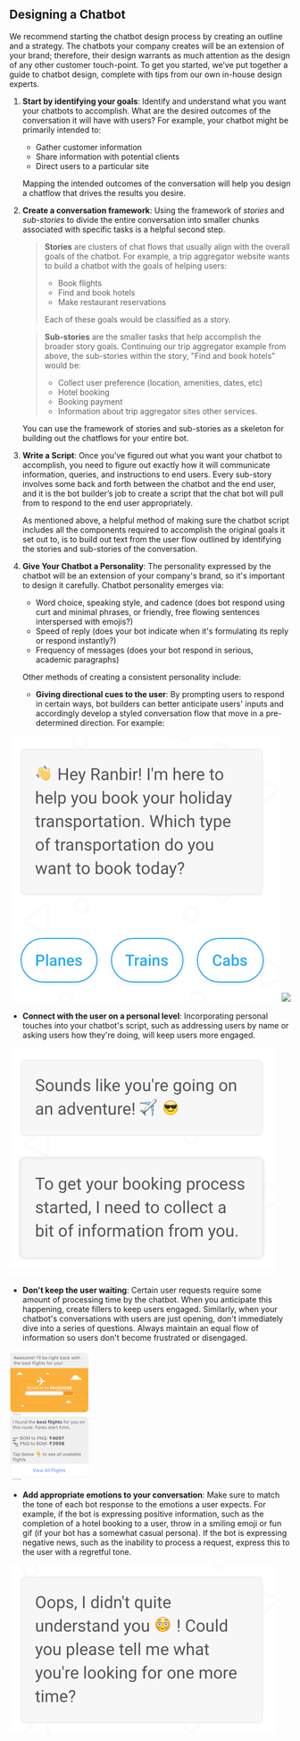 ## Designing a Chatbot

We recommend starting the chatbot design process by creating an outline and a strategy. The chatbots your company creates will be an extension of your brand; therefore, their design warrants as much attention as the design of any other customer touch-point. To get you started, we’ve put together a guide to chatbot design, complete with tips from our own in-house design experts.     

1. **Start by identifying your goals**: 
   Identify and understand what you want your chatbots to accomplish. What are the desired outcomes of the conversation it will have with users? For example, your chatbot might be primarily intended to:

   - Gather customer information
   - Share information with potential clients
   - Direct users to a particular site

   Mapping the intended outcomes of the conversation will help you design a chatflow that drives the results you desire.

2. **Create a conversation framework**: 
   Using the framework of *stories* and *sub-stories* to divide the entire conversation into smaller chunks associated with specific tasks is a helpful second step.

   > **Stories** are clusters of chat flows that usually align with the overall goals of the chatbot. For example, a trip aggregator website wants to build a chatbot with the goals of helping users:
   >
   > - Book flights
   > - Find and book hotels
   > - Make restaurant reservations
   >
   > Each of these goals would be classified as a story.

   > **Sub-stories** are the smaller tasks that help accomplish the broader story goals. Continuing our trip aggregator example from above, the sub-stories within the story, "Find and book hotels" would be: 
   >
   > - Collect user preference (location, amenities, dates, etc)
   > - Hotel booking
   > - Booking payment
   > - Information about trip aggregator sites other services.

   You can use the framework of stories and sub-stories as a skeleton for building out the chatflows for your entire bot. 

3. **Write a Script**: 
   Once you’ve figured out what you want your chatbot to accomplish, you need to figure out exactly how it will communicate information, queries, and instructions to end users. Every sub-story involves some back and forth between the chatbot and the end user, and it is the bot builder’s job to create a script that the chat bot will pull from to respond to the end user appropriately. 

   As mentioned above, a helpful method of making sure the chatbot script includes all the components required to accomplish the original goals it set out to, is to build out text from the user flow outlined by identifying the stories and sub-stories of the conversation.  

4. **Give Your Chatbot a Personality**:
   The personality expressed by the chatbot will be an extension of your company's brand, so it's important to design it carefully. Chatbot personality emerges via: 

   - Word choice, speaking style, and cadence (does bot respond using curt and minimal phrases, or friendly, free flowing sentences interspersed with emojis?)
   - Speed of reply (does your bot indicate when it's formulating its reply or respond instantly?)
   - Frequency of messages (does your bot respond in serious, academic paragraphs)

   Other methods of creating a consistent personality include:

   - **Giving directional cues to the user**: By prompting users to respond in certain ways, bot builders can better anticipate users' inputs and accordingly develop a styled conversation flow that move in a pre-determined direction. For example: 
  
  ![Guided Reply](Intro_Design_GuidedReply.png "Guided Reply") <img src="Guided Reply" width="40%">
   
   - **Connect with the user on a personal level**: Incorporating personal touches into your chatbot's script, such as addressing users by name or asking users how they're doing, will keep users more engaged. 
   
   ![Connecting on a Personal Level](Intro_Design_PersonalLevel.png "Connecting on a Personal Level") 
   
   - **Don't keep the user waiting**: Certain user requests require some amount of processing time by the chatbot. When you anticipate this happening, create fillers to keep users engaged. Similarly, when your chatbot's conversations with users are just opening, don't immediately dive into a series of questions. Always maintain an equal flow of information so users don't become frustrated or disengaged. 
   
   ![Waiting](Intro_Design_Users_Waiting.png "Waiting")
   
   - **Add appropriate emotions to your conversation**: Make sure to match the tone of each bot response to the emotions a user expects. For example, if the bot is expressing positive information, such as the completion of a hotel booking to a user, throw in a smiling emoji or fun gif (if your bot has a somewhat casual persona). If the bot is expressing negative news, such as the inability to process a request, express this to the user with a regretful tone. 
   
   ![Adding Appropriate Emotions](Intro_Design_Emotions.png "Adding Appropriate Emotions") 
